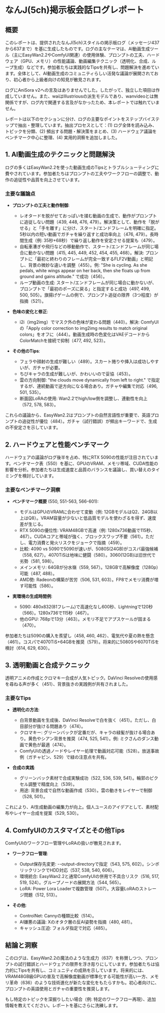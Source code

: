 # なんJ(5ch)掲示板会話ログレポート

## 概要
このレポートは、提供されたなんJ(5ch)スタイルの掲示板ログ（メッセージ437から637まで）を基に生成したものです。ログの主なテーマは、AI動画生成ツール（主にEasyWan2.2やComfyUI関連）の使用体験、プロンプトの工夫、ハードウェア（GPU、メモリ）の性能議論、動画編集テクニック（透明化、合成、ループ生成）などです。参加者たちは実践的なTipsを共有し、問題解決を進めています。全体として、AI動画生成のコミュニティらしい活発な議論が展開されており、初心者から上級者向けの知見が散見されます。

ログにAniSora v2への言及はありませんでした。したがって、独立した項目は作成していません。また、waiはIllustriousの派生モデルであり、wanvideoとは無関係ですが、ログ内で関連する言及がなかったため、本レポートでは触れていません。

レポートは以下のセクションに分け、ログの主要なポイントをステップバイステップで抽出・整理しています。抽出プロセスとして：(1) ログ全体を読み込み、トピックを分類、(2) 頻出する問題・解決策をまとめ、(3) ハードウェア議論をベンチマーク中心に整理、(4) 実用的洞察を追加しました。

## 1. AI動画生成のテクニックと問題解決
ログの多くはEasyWan2.2を使った動画生成のTipsとトラブルシューティングに費やされています。参加者たちはプロンプトの工夫やワークフローの調整で、動作の追従性や品質を向上させています。

### 主要な議論点
- **プロンプトの工夫と動作制御**:
  - レオタードを脱がせておっぱいを揉む動画の生成で、動作がプロンプトに追従しない問題（439, 448, 476, 479）。解決策として、動作を「脱がせる」と「手を離す」に分け、スタート/エンドフレームを明確に指定。5秒以内の短い動画でガチャを繰り返すと成功率向上（476, 479）。長時間生成（例: 35秒+68秒）で繰り返し動作を安定させる提案も（479）。
  - 自転車漕ぎや飛行などの移動動作で、スタート/エンドフレームが同じ場合に動かない問題（415, 445, 449, 452, 454, 455, 468）。解決: プロンプトに「最初と終わりのフレームが完全一致するFLF2V動画」と明記し、背景の微妙な違いを調整（455）。例: "She is cycling. As she pedals, white wings appear on her back, then she floats up from ground and gains altitude." で成功（456）。
  - ループ動画の生成: スタート/エンドフレームが同じ場合に動かないが、プロンプトで「最初のポーズに戻る」と指定すると成功（497, 499, 500, 505）。旗揚げゲームの例で、プロンプト追従の限界（3つ程度）が指摘（521）。

- **色味の変化と修正**:
  - i2i（img2img）でマスク外の色味が変わる問題（440）。解決: ComfyUIの「Apply color correction to img2img results to match original colors」をオフに（444）。動画生成時の色変化はVAEデコードからColorMatchを接続で抑制（477, 492, 523）。

- **その他のTips**:
  - フェラや顔射の生成が難しい（489）。スカート捲りや挿入は成功しやすいが、ガチャが必要。
  - ちびキャラの生成が難しいが、かわいいので妥協（453）。
  - 雲の方向制御: "the clouds move dynamically from left to right." で指定するが、連続動画で逆方向になる場合あり。ガチャや編集で対応（496, 501, 535）。
  - 断面図LoRAの使用: Wan2.2でhigh/low側を調整し、連動性を向上（572, 578, 583）。

これらの議論から、EasyWan2.2はプロンプトの自然言語性が重要で、英語プロンプトの追従性が優位（484）。ガチャ（試行錯誤）が頻出キーワードで、生成の不安定さを示しています。

## 2. ハードウェアと性能ベンチマーク
ハードウェアの議論がログ後半を占め、特にRTX 5090の性能が注目されています。ベンチマーク表（550）を基に、GPUのVRAM、メモリ帯域、CUDA性能の影響を分析。参加者たちは生成速度と品質のバランスを議論し、買い替えのタイミングを検討しています。

### 主要なベンチマーク洞察
- **ベンチマーク概要** (550, 551-563, 566-601):
  - モデルはGPUのVRAMに合わせて変動（例: 12GBモデルはQ2、24GB以上はQ8）。VRAM容量が少ないと低品質モデルを使わざるを得ず、速度差が生じる。
  - RTX 5090の優位性: VRAM48GBで高速（例: 1280x736動画で115秒、467）。CUDAコアと帯域が強く、ブロックスワップ不要（561）。ただし、電力消費と発火リスクをジョークで指摘（459）。
  - 比較: 4090 vs 5090で5090が速いが、5080S(24GB)がコスパ最強候補（558, 627）。4070TiSは地味に健闘（580）。3060(12GB)は旧世代で劣勢（581, 598）。
  - メインメモリ: 64GBが分水嶺（559, 567）。128GBで高解像度（1280p）可能（487, 488）。
  - AMD勢: Radeonの構築が苦労（506, 531, 603）。FP8でメモリ消費が増す可能性（586）。

- **実環境の生成時間例**:
  - 5090: 480x832(81フレーム)で高速化なし600秒、Lightningで120秒（566）。1280x736で115秒（467）。
  - 他のGPU: 768pで13分（463）。メモリ不足でアプスケールが固まる（470）。

参加者たちは5090の購入を羨望し（458, 460, 462）、電気代や夏の熱を懸念（461）。コスパで4070TiS+64GBを推奨（579）。将来的に5080Sや6070TiSを検討（614, 629, 630）。

## 3. 透明動画と合成テクニック
透明アニメの作成とクロマキー合成が人気トピック。DaVinci Resolveの使用感を尋ねる声が多く（451）、背景抜きの実践例が共有されました。

### 主要なTips
- **透明化の方法**:
  - 白背景動画を生成後、DaVinci Resolveで白を抜く（451）。ただし、白目部分が抜ける問題あり（474）。
  - クロマキー: グリーンバックが定番だが、キャラの緑髪が抜ける場合あり。黄色やシアン背景を推奨（474, 525, 541）。例: ミクさんのダンス動画で黄色が最適（474）。
  - ComfyUIの透過ノードやレイヤー処理で動画対応可能（528）。放送事故例（ガチャピン、529）で緑の注意点を共有。

- **合成の実践**:
  - グリーンバック素材で合成実験成功（522, 536, 539, 541）。輪郭のピクセル調整で精度向上（539）。
  - 用途: 背景合成で自然な動画作成（530）。雲の動きをレイヤーで制御（528, 501）。

これにより、AI生成動画の編集力が向上。個人ユースのアイデアとして、素材配布やレイヤー合成を提案（529, 530）。

## 4. ComfyUIのカスタマイズとその他Tips
ComfyUIのワークフロー管理やLoRAの扱いが散見されます。

- **ワークフロー管理**:
  - Output保存先変更: --output-directoryで指定（543, 575, 602）。シンボリックリンクでHDD対応（537, 538, 540, 606）。
  - 環境統合: EasyWan2.2と通常ComfyUIの併用で不具合リスク（516, 517, 519, 524）。グループノードの展開方法（544, 565）。
  - LoRA: Power Lora Loaderで複数管理（507）。大容量LoRAのストレージ問題（512, 513）。

- **その他**:
  - ControlNet: Cannyの種類比較（514）。
  - AI嫌悪の議論: Xのオタク層の反AI姿勢を指摘（480, 481）。
  - キャッシュ圧迫: フォルダ指定で対応（485）。

## 結論と洞察
このログは、EasyWan2.2の魔法のような生成力（637）を称賛しつつ、プロンプトの試行錯誤とハードウェアの限界を浮き彫りにしています。参加者たちは協力的にTipsを共有し、コミュニティの成熟を示しています。将来的には、VRAM48GB級GPUの普及で高解像度動画が標準化する可能性が高い一方、メモリ革命（636）のような技術進化が新たな変化をもたらすかも。初心者向けに、プロンプトの英語使用とガチャの重要性を推奨します。

もし特定のトピックを深掘りしたい場合（例: 特定のワークフロー再現）、追加情報を教えてください。レポートを基にさらに洗練します。